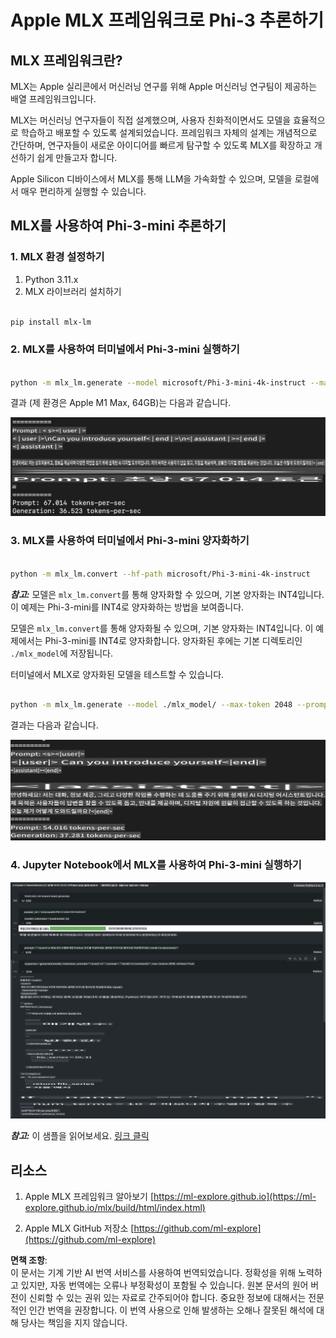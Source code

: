 # **Apple MLX 프레임워크로 Phi-3 추론하기**

## **MLX 프레임워크란?**

MLX는 Apple 실리콘에서 머신러닝 연구를 위해 Apple 머신러닝 연구팀이 제공하는 배열 프레임워크입니다.

MLX는 머신러닝 연구자들이 직접 설계했으며, 사용자 친화적이면서도 모델을 효율적으로 학습하고 배포할 수 있도록 설계되었습니다. 프레임워크 자체의 설계는 개념적으로 간단하며, 연구자들이 새로운 아이디어를 빠르게 탐구할 수 있도록 MLX를 확장하고 개선하기 쉽게 만들고자 합니다.

Apple Silicon 디바이스에서 MLX를 통해 LLM을 가속화할 수 있으며, 모델을 로컬에서 매우 편리하게 실행할 수 있습니다.

## **MLX를 사용하여 Phi-3-mini 추론하기**

### **1. MLX 환경 설정하기**

1. Python 3.11.x
2. MLX 라이브러리 설치하기

```bash

pip install mlx-lm

```

### **2. MLX를 사용하여 터미널에서 Phi-3-mini 실행하기**

```bash

python -m mlx_lm.generate --model microsoft/Phi-3-mini-4k-instruct --max-token 2048 --prompt  "<|user|>\nCan you introduce yourself<|end|>\n<|assistant|>"

```

결과 (제 환경은 Apple M1 Max, 64GB)는 다음과 같습니다.

![Terminal](../../../../../translated_images/01.0d0f100b646a4e4c4f1cd36c1a05727cd27f1e696ed642c06cf6e2c9bbf425a4.ko.png)

### **3. MLX를 사용하여 터미널에서 Phi-3-mini 양자화하기**

```bash

python -m mlx_lm.convert --hf-path microsoft/Phi-3-mini-4k-instruct

```

***참고:*** 모델은 `mlx_lm.convert`를 통해 양자화할 수 있으며, 기본 양자화는 INT4입니다. 이 예제는 Phi-3-mini를 INT4로 양자화하는 방법을 보여줍니다.

모델은 `mlx_lm.convert`를 통해 양자화될 수 있으며, 기본 양자화는 INT4입니다. 이 예제에서는 Phi-3-mini를 INT4로 양자화합니다. 양자화된 후에는 기본 디렉토리인 `./mlx_model`에 저장됩니다.

터미널에서 MLX로 양자화된 모델을 테스트할 수 있습니다.

```bash

python -m mlx_lm.generate --model ./mlx_model/ --max-token 2048 --prompt  "<|user|>\nCan you introduce yourself<|end|>\n<|assistant|>"

```

결과는 다음과 같습니다.

![INT4](../../../../../translated_images/02.04e0be1f18a90a58ad47e0c9d9084ac94d0f1a8c02fa707d04dd2dfc7e9117c6.ko.png)

### **4. Jupyter Notebook에서 MLX를 사용하여 Phi-3-mini 실행하기**

![Notebook](../../../../../translated_images/03.0cf0092fe143357656bb5a7bc6427c41d8528d772d38a82d0b2693e2a3eeb16e.ko.png)

***참고:*** 이 샘플을 읽어보세요. [링크 클릭](../../../../../code/03.Inference/MLX/MLX_DEMO.ipynb)

## **리소스**

1. Apple MLX 프레임워크 알아보기 [https://ml-explore.github.io](https://ml-explore.github.io/mlx/build/html/index.html)

2. Apple MLX GitHub 저장소 [https://github.com/ml-explore](https://github.com/ml-explore)

**면책 조항**:  
이 문서는 기계 기반 AI 번역 서비스를 사용하여 번역되었습니다. 정확성을 위해 노력하고 있지만, 자동 번역에는 오류나 부정확성이 포함될 수 있습니다. 원본 문서의 원어 버전이 신뢰할 수 있는 권위 있는 자료로 간주되어야 합니다. 중요한 정보에 대해서는 전문적인 인간 번역을 권장합니다. 이 번역 사용으로 인해 발생하는 오해나 잘못된 해석에 대해 당사는 책임을 지지 않습니다.